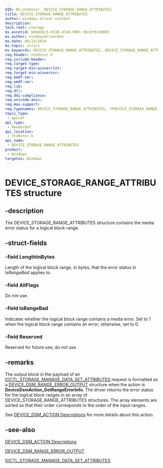 ```yaml
---
UID: NS:ntddstor._DEVICE_STORAGE_RANGE_ATTRIBUTES
title: DEVICE_STORAGE_RANGE_ATTRIBUTES
author: windows-driver-content
description: 
tech.root: storage
ms.assetid: bde6dbc5-b518-47ed-990c-9bcbf0c0d803
ms.author: windowsdriverdev
ms.date: 08/23/2019
ms.topic: struct
ms.keywords: DEVICE_STORAGE_RANGE_ATTRIBUTES, DEVICE_STORAGE_RANGE_ATTRIBUTES, *PDEVICE_STORAGE_RANGE_ATTRIBUTES, 
req.header: ntddstor.h
req.include-header:
req.target-type:
req.target-min-winverclnt:
req.target-min-winversvr:
req.kmdf-ver:
req.umdf-ver:
req.lib:
req.dll:
req.ddi-compliance:
req.unicode-ansi:
req.max-support:
req.typenames: DEVICE_STORAGE_RANGE_ATTRIBUTES, *PDEVICE_STORAGE_RANGE_ATTRIBUTES
topic_type: 
 - apiref
api_type: 
 - HeaderDef
api_location: 
 - ntddstor.h
api_name: 
 - DEVICE_STORAGE_RANGE_ATTRIBUTES
product: 
 - Windows
targetos: Windows
---
```


# DEVICE_STORAGE_RANGE_ATTRIBUTES structure

## -description

The DEVICE_STORAGE_RANGE_ATTRIBUTES structure contains the media error status for a logical block range.

## -struct-fields

### -field LengthInBytes

Length of the logical block range, in bytes, that the error status in *IsRangeBad* applies to.

### -field AllFlags

Do not use.

### -field IsRangeBad

Indicates whether the logical block range contains a media error. Set to 1 when the logical block range contains an error; otherwise, set to 0.

### -field Reserved

Reserved for future use; do not use.

## -remarks

The output block in the payload of an [IOCTL_STORAGE_MANAGE_DATA_SET_ATTRIBUTES](https://docs.microsoft.com/windows-hardware/drivers/ddi/content/ntddstor/ni-ntddstor-ioctl_storage_manage_data_set_attributes) request is formatted as a [DEVICE_DSM_RANGE_ERROR_OUTPUT](https://docs.microsoft.com/windows-hardware/drivers/ddi/content/ntddstor/ns-ntddstor-_device_dsm_range_error_info) structure when the action is **DeviceDsmAction_GetRangeErrorInfo**. The driver returns the error status for the logical block ranges in an array of DEVICE_STORAGE_RANGE_ATTRIBUTES structures. The array elements are sorted so that their order corresponds to the order of the input ranges.

See [DEVICE_DSM_ACTION Descriptions](https://docs.microsoft.com/windows-hardware/drivers/storage/device-dsm-action-descriptions) for more details about this action.

## -see-also

[DEVICE_DSM_ACTION Descriptions](https://docs.microsoft.com/windows-hardware/drivers/storage/device-dsm-action-descriptions)

[DEVICE_DSM_RANGE_ERROR_OUTPUT](https://docs.microsoft.com/windows-hardware/drivers/ddi/content/ntddstor/ns-ntddstor-_device_dsm_range_error_info)

[IOCTL_STORAGE_MANAGE_DATA_SET_ATTRIBUTES](https://docs.microsoft.com/windows-hardware/drivers/ddi/content/ntddstor/ni-ntddstor-ioctl_storage_manage_data_set_attributes)
